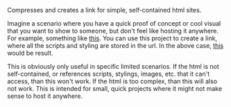 Compresses and creates a link for simple, self-contained html sites.

Imagine a scenario where you have a quick proof of concept or cool visual that you want to show to someone, but don't feel like hosting it anywhere.  For example, something like [this](https://carljamison.github.io/TimeKiller/).  You can use this project to create a link, where all the scripts and styling are stored in the url.  In the above case, [this](https://air-host.azurewebsites.net/h/sVW7W_iNhj_V0Kk0bgxNKHlJjkYdGq560n0qMqkXZWLthxxIRrElRPoKsz_vsd2Agm9Tvu2DwQ_b_bPz6vlYCC_WPKj7BNvOJBnlpzQD1eelSZ0_XodZ9s4t-SU-l7vaji4kGegkw1lmM_jFaN9vORiTsNI_-c0tG9sbM_gdwu_qR3hfMlYoRSe49XKrNab4ppvsoJ6-Dlnm4RTH9-Mr6d399PZ-GEG1Pjr-OHz4x-fP375Or6BowMZje_uf3uktmUHMlzFeTGr9pVnVCK7gmojPC_-pvKsK6XdS4AE7FLIR7n_PU2K5YXGDdxJyb1l6WJZlOxA2YH-9FzTWJGgODFkIF05kTt9ozCN1OEHJIYOpGOJTfZJxGvmoJ0MGZU40C5SH7lxGB22WDdh4AqWIKTd1pV_Kv4ufXJqMkWybrxgrqs82qKsq5TbbeCyjInFawdYa1bEP_gqzdcI2_c2PWhVSgO1KMSRYbarK8IZQ9ZdMLHWm2u4sBfChz2oJ33pG00wXKVPrEjXDMmtteVpYv2VrlbXgsXFRjBHuTEU1A8qc2ViMDTvIahgz4Inm7kyQlgp3NcUTrVh_5_qyc4d37I1HAHi_V5psCfB8qVJCcfgkbgDETy3b8GGWLarA_Li2t-L78XsmbFEMaXw2eW5EV0IhPYqoDWQO71TMNsIARmcpNniehkLB9ISnCX4C3znfIUCiF3Hb1GhDDhkmri47PgIF1T8AgucldgDudVBy-B-GYX7ItzzKK0KRHN1YYWQrDnSwHL5giKEfQ8UXbemeiyrY-TOabeP4yQ5BGcHIImG6nIMUIkG7BZYBYiYOOEqvuQYap2oJMPHfCP15MMqe4hJImyOJhUGDFlDvD3C3h7yxVcurSMCp-oieN7kSyBMwwg1xCjU6CLKlFEzybCAe-5qbaPdbolRlb3fbPKzfSTBhwKjGonJKVVr0Lmqong3zN_eDfOhuuhlUA85RNiqIXF5icV1dCYgjcnb79kqZ5ZCcVtDAbQkLeoUTSwqgx3ImwYWpIqxqAq20UBHzhFdpYEb3iywjxBxikNjadjjo3mDryJ6wD1teO-_IFbeU1cjCEr4rfZtUxv_i-r0RFU5rfh__FFleKMn6XRasOI-37CEP8RZwtfQlXxKxWgNapDNGj90BnMD0jsVGYHrI3J5KnIPVlcgarffmkGeaUxvEhqqCHOAt7UAnSPgfI4gjCOfaBpzOFDRfUO7lfzXSt4x8kvS8d-coGPz3gmmJoCOQh6dnFbKQOL60cnJpcxt2HVO7WBbIolCpDQAg5mmAzPGhjDR1UIYWgA9hWyxO7Yu3bJcI9hJVS8fcZ3WBJq82rF0b3ktYFJawkAj552mc0QGvcxEhgoTG8oh16A9GqzNDFFug5iaR9KoeisRs4A5bhZmRjUG3k5e6LcHUV0yEAM5DYTrIsXlwOADOQlgA1OpBhxX94XBVIwKc1394AqyFj2-cbSOGkowe-HPvOjCLFJePFLUFosfju32-h_OYWi5NrbeI5B5rkk6K17hNXnYAjOalZIHNgfnlu8xXv7Xvgif4APL_f7NyIP5ObnoIT3yYD1Vaz3yfO847vqeZ-acalW1SQczVM830C1nG0zfw1iDV2RaPfoglnL5D8p4-45SCwAA) would be result.

This is obviously only useful in specific limited scenarios.  If the html is not self-contained, or references scripts, stylings, images, etc. that it can't access, than this won't work.  If the html is too complex, than this will also not work.  This is intended for small, quick projects where it might not make sense to host it anywhere.  